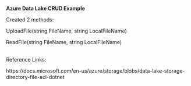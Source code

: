 <b>Azure Data Lake CRUD Example</b>

Created 2 methods:

<p>UploadFile(string FileName, string LocalFileName)</p>
<p>ReadFile(string FileName, string LocalFileName)</p>

<br>
Reference Links: 
<p>https://docs.microsoft.com/en-us/azure/storage/blobs/data-lake-storage-directory-file-acl-dotnet</p>

